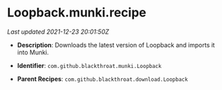 # Loopback.munki.recipe

_Last updated 2021-12-23 20:01:50Z_

- **Description**: Downloads the latest version of Loopback and imports it into Munki.

- **Identifier**: `com.github.blackthroat.munki.Loopback`

- **Parent Recipes**: `com.github.blackthroat.download.Loopback`
